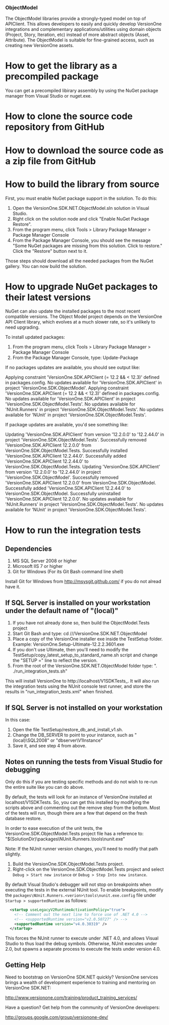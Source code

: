 ### ObjectModel ###
The ObjectModel libraries provide a strongly-typed model on top of APIClient. 
This allows developers to easily and quickly develop VersionOne integrations 
and complementary applications/utilities using domain objects (Project, Story, 
Iteration, etc) instead of more abstract objects (Asset, Attribute). The 
ObjectModel is suitable for fine-grained access, such as creating new 
VersionOne assets.

# How to get the library as a precompiled package #

You can get a precompiled libirary assembly by using the NuGet package manager from Visual Studio or nuget.exe.

# How to clone the source code repository from GitHub #

# How to download the source code as a zip file from GitHub #

# How to build the library from source #

First, you must enable NuGet package support in the solution. To do this:

1. Open the VersionOne.SDK.NET.ObjectModel.sln solution in Visual Studio.
2. Right click on the solution node and click "Enable NuGet Package Restore".
3. From the program menu, click Tools > Library Package Manager > Package Manager Console
4. From the Package Manager Console, you should see the message "Some NuGet packages are missing from this solution. Click to restore." Click the "Restore" button next to it.

Those steps should download all the needed packages from the NuGet gallery. You can now build the solution.

# How to upgrade NuGet packages to their latest versions #

NuGet can also update the installed packages to the most recent compatible versions. The Object Model project depends on the VersionOne API Client library, which evolves at a much slower rate, so it's unlikely to need upgrading.

To install updated packages:

1. From the program menu, click Tools > Library Package Manager > Package Manager Console
2. From the Package Manager Console, type: Update-Package

If no packages updates are available, you should see output like:

Applying constraint 'VersionOne.SDK.APIClient (= 12.2 && < 12.3)' defined in packages.config.
No updates available for 'VersionOne.SDK.APIClient' in project 'VersionOne.SDK.ObjectModel'.
Applying constraint 'VersionOne.SDK.APIClient (= 12.2 && < 12.3)' defined in packages.config.
No updates available for 'VersionOne.SDK.APIClient' in project 'VersionOne.SDK.ObjectModel.Tests'.
No updates available for 'NUnit.Runners' in project 'VersionOne.SDK.ObjectModel.Tests'.
No updates available for 'NUnit' in project 'VersionOne.SDK.ObjectModel.Tests'.

If package updates are available, you'd see something like:

Updating 'VersionOne.SDK.APIClient' from version '12.2.0.0' to '12.2.44.0' in project 'VersionOne.SDK.ObjectModel.Tests'.
Successfully removed 'VersionOne.SDK.APIClient 12.2.0.0' from VersionOne.SDK.ObjectModel.Tests.
Successfully installed 'VersionOne.SDK.APIClient 12.2.44.0'.
Successfully added 'VersionOne.SDK.APIClient 12.2.44.0' to VersionOne.SDK.ObjectModel.Tests.
Updating 'VersionOne.SDK.APIClient' from version '12.2.0.0' to '12.2.44.0' in project 'VersionOne.SDK.ObjectModel'.
Successfully removed 'VersionOne.SDK.APIClient 12.2.0.0' from VersionOne.SDK.ObjectModel.
Successfully added 'VersionOne.SDK.APIClient 12.2.44.0' to VersionOne.SDK.ObjectModel.
Successfully uninstalled 'VersionOne.SDK.APIClient 12.2.0.0'.
No updates available for 'NUnit.Runners' in project 'VersionOne.SDK.ObjectModel.Tests'.
No updates available for 'NUnit' in project 'VersionOne.SDK.ObjectModel.Tests'.

# How to run the integration tests #

## Dependencies ##

1. MS SQL Server 2008 or higher
2. Microsoft IIS 7 or higher
3. Git for Windows (For its Git Bash command line shell)

Install Git for Windows from http://msysgit.github.com/ if you do not alread have it.

## If SQL Server is installed on your workstation under the default name of "(local)" ##

1. If you have not already done so, then build the ObjectModel.Tests project
2. Start Git Bash and type: cd /<path>/<to>/VersionOne.SDK.NET.ObjectModel
3. Place a copy of the VersionOne installer exe inside the TestSetup folder. Example: VersionOne.Setup-Ultimate-12.2.2.3601.exe
4. If you don't use Ultimate, then you'll need to modify the TestSetup/copy_latest_setup_to_standard_name.sh script and change the "SETUP =" line to reflect the version.
5. From the root of the VersionOne.SDK.NET.ObjectModel folder type: ". ./run_integration_tests.sh"

This will install VersionOne to http://localhost/V1SDKTests_<date and timestamp>. It will also run the integration tests using the NUnit console test runner, and store the results in "run_integration_tests.xml" when finished.

## If SQL Server is not installed on your workstation ##

In this case:

1. Open the file TestSetup/restore_db_and_install_v1.sh.
2. Change the DB_SERVER to point to your instance, such as "(local)\SQL2008" or "dbserver\V1Instance"
2. Save it, and see step 4 from above.

## Notes on running the tests from Visual Studio for debugging ##

Only do this if you are testing specific methods and do not wish to re-run the entire suite like you can do above.

By default, the tests will look for an instance of VersionOne installed at localhost/V1SDKTests. So, you can get this installed by modifying the scripts above and commenting out the remove step from the bottom. Most of the tests will run, though there are a few that depend on the fresh database restore.

In order to ease execution of the unit tests, the VersionOne.SDK.ObjectModel.Tests project file has a reference to:
"$(SolutionDir)\packages\NUnit.Runners.<version>\tools\nunit.exe"

Note: If the NUnit runner version changes, you'll need to modify that path slightly.

1. Build the VersionOne.SDK.ObjectModel.Tests project.
2. Right-click on the VersionOne.SDK.ObjectModel.Tests project and select 
   `Debug > Start new instance` or `Debug > Step Into new instance`.

By default Visual Studio's debugger will not stop on breakpoints when executing 
the tests in the external NUnit tool. To enable breakpoints, modify the 
`packages\NUnit.Runners.<verion>\tools\nunit.exe.config` file under 
`Startup > supportedRuntime` as follows:

```xml
  <startup useLegacyV2RuntimeActivationPolicy="true">
    <!-- Comment out the next line to force use of .NET 4.0 -->
    <!-- <supportedRuntime version="v2.0.50727" /> -->
    <supportedRuntime version="v4.0.30319" />
  </startup>
```

This forces the NUnit runner to execute under .NET 4.0, and allows Visual 
Studio to thus load the debug symbols. Otherwise, NUnit executes under 2.0, but 
spawns a separate process to execute the tests under version 4.0.


## Getting Help ##
Need to bootstrap on VersionOne SDK.NET quickly? VersionOne services brings a 
wealth of development experience to training and mentoring on VersionOne 
SDK.NET:

http://www.versionone.com/training/product_training_services/

Have a question? Get help from the community of VersionOne developers:

http://groups.google.com/group/versionone-dev/
